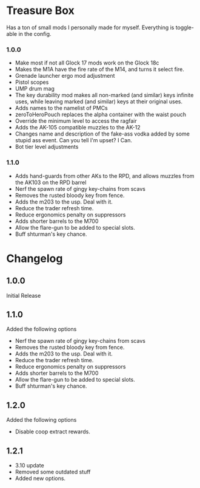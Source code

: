 # Treasure Box
Has a ton of small mods I personally made for myself. Everything is toggle-able in the config.

### 1.0.0

- Make most if not all Glock 17 mods work on the Glock 18c
- Makes the M1A have the fire rate of the M14, and turns it select fire.
- Grenade launcher ergo mod adjustment
- Pistol scopes
- UMP drum mag
- The key durability mod makes all non-marked (and similar) keys infinite uses, while leaving marked (and similar) keys at their original uses.
- Adds names to the namelist of PMCs
- zeroToHeroPouch replaces the alpha container with the waist pouch
- Override the minimum level to access the ragfair
- Adds the AK-105 compatible muzzles to the AK-12
- Changes name and description of the fake-ass vodka added by some stupid ass event. Can you tell I'm upset? I Can.
- Bot tier level adjustments

### 1.1.0

- Adds hand-guards from other AKs to the RPD, and allows muzzles from the AK103 on the RPD barrel
- Nerf the spawn rate of gingy key-chains from scavs
- Removes the rusted bloody key from fence.
- Adds the m203 to the usp. Deal with it.
- Reduce the trader refresh time.
- Reduce ergonomics penalty on suppressors
- Adds shorter barrels to the M700
- Allow the flare-gun to be added to special slots.
- Buff shturman's key chance.

# Changelog
## 1.0.0
 Initial Release

## 1.1.0
Added the following options
- Nerf the spawn rate of gingy key-chains from scavs
- Removes the rusted bloody key from fence.
- Adds the m203 to the usp. Deal with it.
- Reduce the trader refresh time.
- Reduce ergonomics penalty on suppressors
- Adds shorter barrels to the M700
- Allow the flare-gun to be added to special slots.
- Buff shturman's key chance.

## 1.2.0
Added the following options
- Disable coop extract rewards.

## 1.2.1
- 3.10 update
- Removed some outdated stuff
- Added new options.